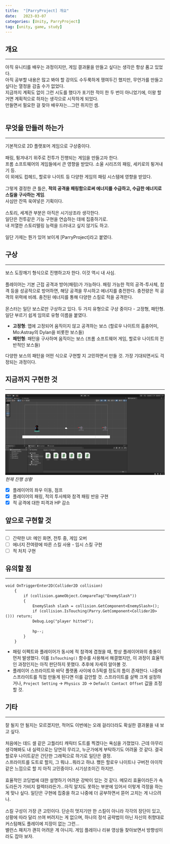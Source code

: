 ```yaml
---
title:  "[ParryProject] 개요"
date:   2023-03-07
categories: [Unity, ParryProject]
tag: [unity, game, study]
---
```


## **개요**
---
아직 유니티를 배우는 과정이지만, 게임 결과물을 만들고 싶다는 생각은 항상 품고 있었다.<br>
아직 공부할 내용은 많고 봐야 할 강의도 수두룩하게 쟁여두긴 했지만, 무언가를 만들고 싶다는 열정을 감출 수가 없었다.<br>
지금까지 계획도 없이 그런 시도를 했다가 포기한 적이 한 두 번이 아니었기에, 이왕 할 거면 계획적으로 하자는 생각으로 시작하게 되었다.<br>
만들면서 필요한 걸 찾아 배우자는...그런 취지인 셈.<br><br>

## **무엇을 만들려 하는가**
---
기본적으로 2D 플랫포머 게임으로 구상중이다.<br><br>
패링, 튕겨내기 위주로 전투가 진행되는 게임을 만들고자 한다.<br>
프롬 소프트웨어의 게임들에서 큰 영향을 받았다. 소울 시리즈의 패링, 세키로의 튕겨내기 등.<br>
이 외에도 컵헤드, 할로우 나이트 등 다양한 게임의 패링 시스템에 영향을 받았다.<br><br>
그렇게 결정한 큰 틀은, **적의 공격을 패링함으로써 에너지를 수급하고, 수급한 에너지로 스킬을 구사하는 게임**.<br>
사심만 잔뜩 욱여넣은 기획이다.<br><br>
스토리, 세계관 부분은 아직은 시기상조라 생각한다.<br>
일단은 전투같은 기능 구현을 연습하는 데에 집중하기로.<br>
내 저열한 스토리텔링 능력을 드러내고 싶지 않기도 하고.<br><br>
일단 가제는 뭔가 있어 보이게 [ParryProject]라고 붙였다.

## **구상**
---
보스 도장깨기 형식으로 진행하고자 한다. 이것 역시 내 사심.<br><br>
플레이어는 기본 근접 공격과 방어(패링)가 가능하다. 패링 가능한 적의 공격-투사체, 참격 등을 성공적으로 방어하면, 해당 공격을 무시하고 에너지를 충전한다.
충전량은 적 공격의 위력에 비례. 충전된 에너지를 통해 다양한 스킬로 적을 공격한다.<br><br>
몬스터는 일단 보스로만 구상하고 있다. 두 가지 유형으로 구상 중이다 - 고정형, 패턴형. 일단 부르기 쉽게 임의로 유형 이름을 붙였다.<br>
- **고정형**: 맵에 고정되어 움직이지 않고 공격하는 보스 (할로우 나이트의 흡충어미, Mo:Astray의 Dylan을 비롯한 보스들)
- **패턴형**: 패턴을 구사하며 움직이는 보스 (프롬 소프트웨어 게임, 할로우 나이트의 전반적인 보스들)

다양한 보스의 패턴을 어떤 식으로 구현할 지 고민하면서 만들 것. 가장 기대되면서도 걱정되는 과정이다.

## **지금까지 구현한 것**
---
![제작중인화면](/assets/img/20230307/K-20230225-190310.png)
_현재 진행 상황_
- [x] 플레이어의 좌우 이동, 점프
- [x] 플레이어의 패링, 적의 투사체와 참격 패링 반응 구현
- [x] 적 공격에 대한 피격과 HP 감소

## **앞으로 구현할 것**
---
- [ ] 간략한 UI: 메인 화면, 전투 중, 게임 오버
- [ ] 에너지 잔여량에 따른 스킬 사용 - 임시 스킬 구현
- [ ] 적 처치 구현

## **유의할 점**
---
```
void OnTriggerEnter2D(Collider2D collision)
    {
        if (collision.gameObject.CompareTag("EnemySlash"))
        {
            EnemySlash slash = collision.GetComponent<EnemySlash>();
            if (collision.IsTouching(Parry.GetComponent<Collider2D>())) return;
            Debug.Log("player hitted");

            hp--;
        }
    }
```
- 패링 이펙트와 플레이어가 동시에 적 참격에 겹쳤을 때, 항상 플레이어와의 충돌이 먼저 발생했다. 이를 `IsTouching()` 함수를 사용해서 해결했지만, 이 과정이 효율적인 과정인지는 아직 판단하지 못했다. 추후에 자세히 알아볼 것.
- 플레이어 스프라이트와 바닥 플랫폼 사이에 0.5픽셀 정도의 틈이 존재한다. 나중에 스프라이트를 직접 만들게 된다면 이를 감안할 것. 스프라이트를 살짝 크게 설정하거나, `Project Setting` → `Physics 2D` → `Default Contact Offset` 값을 조정할 것.

## **기타**
---
잘 될지 안 될지는 모르겠지만, 적어도 이번에는 오래 걸리더라도 확실한 결과물을 내 보고 싶다.<br><br>
처음에는 데드 셀 같은 고퀄리티 캐릭터 도트를 찍겠다는 욕심을 가졌었다. 근데 아무리 생각해봐도 내 실력으로는 당연히 무리고, 누군가에게 부탁하기도 어려울 것 같다. 결국 할로우 나이트같은 간단한 그래픽으로 하기로 일단은 결정.<br>
스프라이트를 도트로 할지, 그 뭐냐...뭐라고 하냐. 쨌든 할로우 나이트나 구버전 아이작같은 느낌으로 할 지 아직 고민중이다. 시기상조이긴 하지만.<br><br>
효율적인 코딩법에 대한 설명하기 어려운 강박이 있는 것 같다. 메모리 효율이라든가 속도라든가 가비지 컬렉터라든가...아직 알지도 못하는 부분에 있어서 이렇게 걱정을 하는 게 맞나 싶다. 일단은 구현에 집중을 하고 나중에 더 공부하면서 뜯어 고치는 게 나으려나.<br><br>
스킬 구성이 가장 큰 고민이다. 단순히 멋지기만 한 스킬이 아니라 각각의 장단이 있고, 상황에 따라 달리 쓰여 버려지는 게 없으며, 하나의 정석 공략법이 아닌 자신의 취향대로 커스텀해도 플레이에 지장이 없는 그런...<br>
밸런스 패치가 괜히 어려운 게 아니지. 게임 플레이나 리뷰 영상들 찾아보면서 방향성이라도 잡아 보자.
